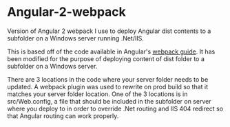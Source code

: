 # Angular-2-webpack
Version of Angular 2 webpack I use to deploy Angular dist contents to a subfolder on a Windows server running .Net/IIS.  
  
This is based off of the code available in Angular's [webpack guide](https://angular.io/guide/webpack). It has been modified for the purpose of deploying content of dist folder to a subfolder on a Windows server.  
  
There are 3 locations in the code where your server folder needs to be updated. A webpack plugin was used to rewrite <base href> on prod build so that it matches your server folder location. One of the 3 locations is in src/Web.config, a file that should be included in the subfolder on server where you deploy to in order to override .Net routing and IIS 404 redirect so that Angular routing can work properly.  
  